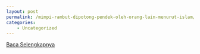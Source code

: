 ```yaml
---
layout: post
permalink: /mimpi-rambut-dipotong-pendek-oleh-orang-lain-menurut-islam/
categories:
    - Uncategorized
---
```


[Baca Selengkapnya](/03)